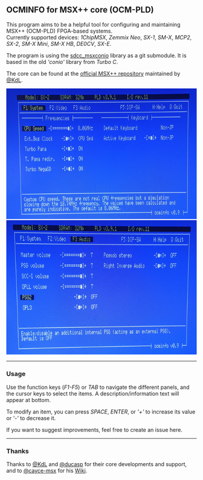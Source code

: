 ## OCMINFO for MSX++ core (OCM-PLD)


This program aims to be a helpful tool for configuring and maintaining MSX++ (OCM-PLD) FPGA-based systems.\
Currently supported devices: _1ChipMSX_, _Zemmix Neo_, _SX-1_, _SM-X_, _MCP2_, _SX-2_, _SM-X Mini_, _SM-X HB_, _DE0CV_, _SX-E_.

The program is using the [sdcc_msxconio](https://github.com/nataliapc/sdcc_msxconio) library as a git submodule. It is based in the old _'conio'_ library from _Turbo C_.

The core can be found at the [official MSX++ repository](https://github.com/gnogni/ocm-pld-dev) maintained by [@KdL](https://github.com/gnogni).

![F1 panel](.images/f1.png) ![F2 panel](.images/f3.png)

----


### Usage

Use the function keys (_F1-F5_) or _TAB_ to navigate the different panels, and the cursor keys to select the items. A description/information text will appear at bottom.

To modify an item, you can press _SPACE_, _ENTER_, or _'+'_ to increase its value or _'-'_ to decrease it.

If you want to suggest improvements, feel free to create an issue here.

----

### Thanks

Thanks to [@KdL](https://github.com/gnogni) and [@ducasp](https://github.com/ducasp) for their core developments and support, and to [@cayce-msx](https://github.com/cayce-msx) for his [Wiki](https://github.com/cayce-msx/msxpp-quick-ref/wiki).


